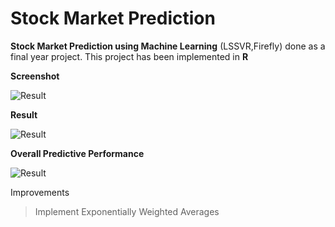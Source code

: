 # Stock Market Prediction
**Stock Market Prediction using Machine Learning** (LSSVR,Firefly) done as a final year project. This project has been implemented in **R**



**Screenshot**


![Result](https://github.com/rvndbalaji/StockMarketPrediction/raw/master/screen.png)



**Result**


![Result](https://github.com/rvndbalaji/StockMarketPrediction/raw/master/res_graph.png)

**Overall Predictive Performance**

![Result](https://github.com/rvndbalaji/StockMarketPrediction/raw/master/perform.png)



Improvements
> Implement Exponentially Weighted Averages